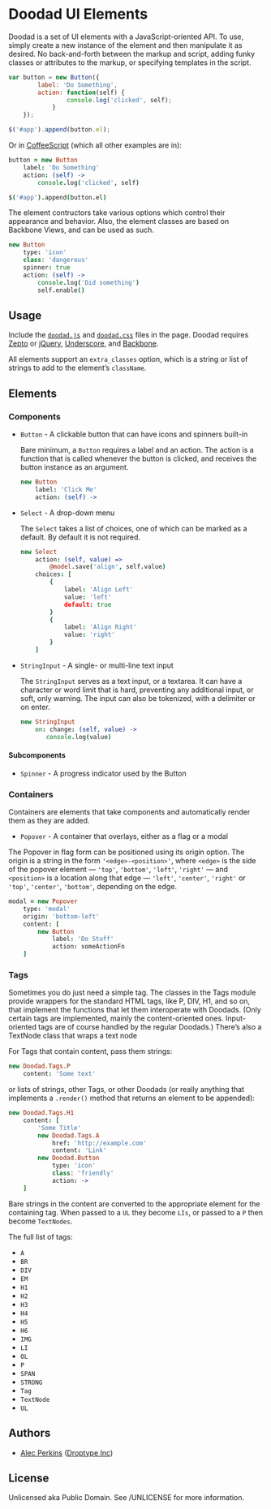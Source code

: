 # Doodad UI Elements

Doodad is a set of UI elements with a JavaScript-oriented API. To use, simply
create a new instance of the element and then manipulate it as desired. No
back-and-forth between the markup and script, adding funky classes or
attributes to the markup, or specifying templates in the script.

```javascript
var button = new Button({
        label: 'Do Something',
        action: function(self) {
                console.log('clicked', self);
            }
    });

$('#app').append(button.el);
```

Or in [CoffeeScript](http://coffeescript.org) (which all other examples are in):

```coffeescript
button = new Button
    label: 'Do Something'
    action: (self) ->
        console.log('clicked', self)

$('#app').append(button.el)
```

The element contructors take various options which control their appearance
and behavior. Also, the element classes are based on Backbone Views, and can
be used as such.

```coffeescript
new Button
    type: 'icon'
    class: 'dangerous'
    spinner: true
    action: (self) ->
        console.log('Did something')
        self.enable()
```

## Usage

Include the [`doodad.js`](http://cdn.droptype.com/doodad/doodad-0.1.0-min.js) and
[`doodad.css`](http://cdn.droptype.com/doodad/doodad-0.1.0-min.css) files in the
page. Doodad requires [Zepto](http://cdnjs.cloudflare.com/ajax/libs/zepto/1.0/zepto.min.js)
or [jQuery](//cdnjs.cloudflare.com/ajax/libs/jquery/2.0.3/jquery.min.js),
[Underscore](//cdnjs.cloudflare.com/ajax/libs/underscore.js/1.5.1/underscore-min.js),
and [Backbone](//cdnjs.cloudflare.com/ajax/libs/backbone.js/1.0.0/backbone-min.js).

All elements support an `extra_classes` option, which is a string or list of
strings to add to the element’s `className`.


## Elements

### Components

* `Button` - A clickable button that can have icons and spinners built-in
  
  Bare minimum, a `Button` requires a label and an action. The action is a
  function that is called whenever the button is clicked, and receives the
  button instance as an argument.

  ```coffeescript
  new Button
      label: 'Click Me'
      action: (self) ->
  ```

* `Select` - A drop-down menu

  The `Select` takes a list of choices, one of which can be marked as a default.
  By default it is not required.

  ```coffeescript
  new Select
      action: (self, value) =>
          @model.save('align', self.value)
      choices: [
          {
              label: 'Align Left'
              value: 'left'
              default: true
          }
          {
              label: 'Align Right'
              value: 'right'
          }
      ]
  ```

* `StringInput` - A single- or multi-line text input

  The `StringInput` serves as a text input, or a textarea. It can have a
  character or word limit that is hard, preventing any additional input, or
  soft, only warning. The input can also be tokenized, with a delimiter or on
  enter.

  ```coffeescript
  new StringInput
      on: change: (self, value) ->
         console.log(value)
  ```

#### Subcomponents

* `Spinner` - A progress indicator used by the Button


### Containers

Containers are elements that take components and automatically render them
as they are added.

* `Popover` - A container that overlays, either as a flag or a modal

The Popover in flag form can be positioned using its origin option. The origin
is a string in the form `'<edge>-<position>'`, where `<edge>` is the side of
the popover element — `'top'`, `'bottom'`, `'left'`, `'right'` — and
`<position>` is a location along that edge — `'left'`, `'center'`, `'right'`
or `'top'`, `'center'`, `'bottom'`, depending on the edge.

```coffeescript
modal = new Popover
    type: 'modal'
    origin: 'bottom-left'
    content: [
        new Button
            label: 'Do Stuff'
            action: someActionFn
    ]
```


### Tags

Sometimes you do just need a simple tag. The classes in the Tags module provide 
wrappers for the standard HTML tags, like P, DIV, H1, and so on, that implement
the functions that let them interoperate with Doodads. (Only certain tags are
implemented, mainly the content-oriented ones. Input-oriented tags are of
course handled by the regular Doodads.) There’s also a TextNode class that
wraps a text node

For Tags that contain content, pass them strings:

```coffeescript
new Doodad.Tags.P
    content: 'Some text'
```

or lists of strings, other Tags, or other Doodads (or really anything that
implements a `.render()` method that returns an element to be appended):

```coffeescript
new Doodad.Tags.H1
    content: [
        'Some Title'
        new Doodad.Tags.A
            href: 'http://example.com'
            content: 'Link'
        new Doodad.Button
            type: 'icon'
            class: 'friendly'
            action: ->
    ]
```

Bare strings in the content are converted to the appropriate element for the
containing tag. When passed to a `UL` they become `LIs`, or passed to a `P`
then become `TextNodes`.

The full list of tags:

* `A`
* `BR`
* `DIV`
* `EM`
* `H1`
* `H2`
* `H3`
* `H4`
* `H5`
* `H6`
* `IMG`
* `LI`
* `OL`
* `P`
* `SPAN`
* `STRONG`
* `Tag`
* `TextNode`
* `UL`


## Authors

* [Alec Perkins](https://github.com/alecperkins) ([Droptype Inc](http://droptype.com))

## License

Unlicensed aka Public Domain. See /UNLICENSE for more information.

